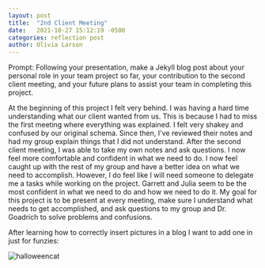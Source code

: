 ```yaml
---
layout: post
title:  "2nd Client Meeting"
date:   2021-10-27 15:12:19 -0500
categories: reflection post
author: Olivia Larson
---
```

Prompt: Following your presentation, make a Jekyll blog post about your personal role in your team project so far, your contribution to the second client meeting, and your future plans to assist your team in completing this project.

At the beginning of this project I felt very behind. I was having a hard time understanding what our client wanted from us.
This is because I had to miss the first meeting where everything was explained.
I felt very shakey and confused by our original schema.
Since then, I've reviewed their notes and had my group explain things that I did not understand.
After the second client meeting, I was able to take my own notes and ask questions. I now feel more comfortable and confident in what we need to do.
I now feel caught up with the rest of my group and have a better idea on what we need to accomplish.
However, I do feel like I will need someone to delegate me a tasks while working on the project. Garrett and Julia seem to be the most
confident in what we need to do and how we need to do it. My goal for this project is to be present at every meeting, make sure I understand what
needs to get accomplished, and ask questions to my group and Dr. Goadrich to solve problems and confusions.

After learning how to correctly insert pictures in a blog I want to add one in just for funzies:

![halloweencat]({{site.baseurl}}/assets/images/cat.jpg)
